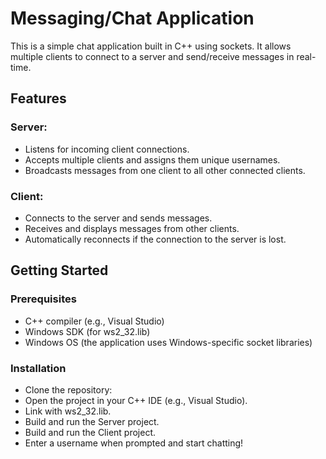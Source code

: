 # Messaging/Chat Application
This is a simple chat application built in C++ using sockets. It allows multiple clients to connect to a server and send/receive messages in real-time.

## Features
### Server:
- Listens for incoming client connections.
- Accepts multiple clients and assigns them unique usernames.
- Broadcasts messages from one client to all other connected clients.

### Client:
- Connects to the server and sends messages.
- Receives and displays messages from other clients.
- Automatically reconnects if the connection to the server is lost.

## Getting Started
### Prerequisites
- C++ compiler (e.g., Visual Studio)
- Windows SDK (for ws2_32.lib)
- Windows OS (the application uses Windows-specific socket libraries)

### Installation
- Clone the repository:
- Open the project in your C++ IDE (e.g., Visual Studio).
- Link with ws2_32.lib.
- Build and run the Server project.
- Build and run the Client project.
- Enter a username when prompted and start chatting!

